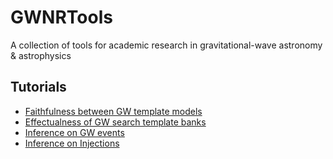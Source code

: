 # GWNRTools

A collection of tools for academic research in gravitational-wave astronomy & astrophysics

## Tutorials

 * [Faithfulness between GW template models](Tutorials/ComputeFaithfulness.html)
 * [Effectualness of GW search template banks](Tutorials/ComputeEffectualness.html)
 * [Inference on GW events](Tutorials/BayesianInferenceOnGWEvents.html)
 * [Inference on Injections](Tutorials/BayesianInferenceOnGWInjections.html)
